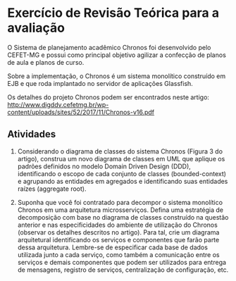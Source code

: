 # Exercício de Revisão Teórica para a avaliação

O Sistema de planejamento acadêmico Chronos foi desenvolvido pelo CEFET-MG e possui como principal objetivo agilizar a confecção de planos de aula e planos de curso.

Sobre a implementação, o Chronos é um sistema monolítico construído em EJB e que roda implantado no servidor de aplicações Glassfish.

Os detalhes do projeto Chronos podem ser encontrados neste artigo:
http://www.digddv.cefetmg.br/wp-content/uploads/sites/52/2017/11/Chronos-v16.pdf

## Atividades

1) Considerando o diagrama de classes do sistema Chronos (Figura 3 do artigo), construa um novo diagrama de classes em UML que aplique os padrões definidos no modelo Domain Driven Design (DDD), identificando o escopo de cada conjunto de classes (bounded-context) e agrupando as entidades em agregados e identificando suas entidades raízes (aggregate root).

2) Suponha que você foi contratado para decompor o sistema monolítico Chronos em uma arquitetura microsserviços. Defina uma estratégia de decomposição com base no diagrama de classes construído na questão anterior e nas especificidades do ambiente de utilização do Chronos (observar os detalhes descritos no artigo). Para tal, crie um diagrama arquitetural identificando os serviços e componentes que farão parte dessa arquitetura. Lembre-se de especificar cada base de dados utilizada junto a cada serviço, como também a comunicação entre os serviços e demais componentes que podem ser utilizados para entrega de mensagens, registro de serviços, centralização de configuração, etc.  

